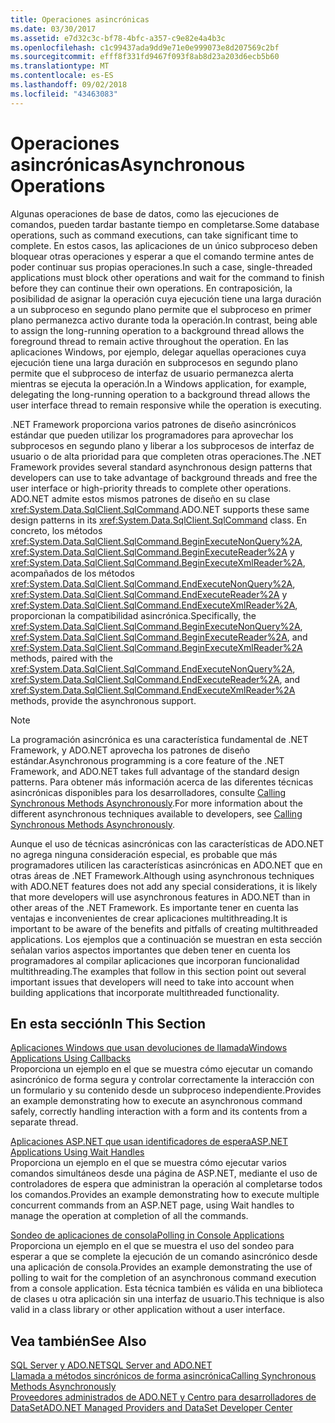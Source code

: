 ```yaml
---
title: Operaciones asincrónicas
ms.date: 03/30/2017
ms.assetid: e7d32c3c-bf78-4bfc-a357-c9e82e4a4b3c
ms.openlocfilehash: c1c99437ada9dd9e71e0e999073e8d207569c2bf
ms.sourcegitcommit: efff8f331fd9467f093f8ab8d23a203d6ecb5b60
ms.translationtype: MT
ms.contentlocale: es-ES
ms.lasthandoff: 09/02/2018
ms.locfileid: "43463083"
---
```

# <a name="asynchronous-operations"></a><span data-ttu-id="fb72e-102">Operaciones asincrónicas</span><span class="sxs-lookup"><span data-stu-id="fb72e-102">Asynchronous Operations</span></span>
<span data-ttu-id="fb72e-103">Algunas operaciones de base de datos, como las ejecuciones de comandos, pueden tardar bastante tiempo en completarse.</span><span class="sxs-lookup"><span data-stu-id="fb72e-103">Some database operations, such as command executions, can take significant time to complete.</span></span> <span data-ttu-id="fb72e-104">En estos casos, las aplicaciones de un único subproceso deben bloquear otras operaciones y esperar a que el comando termine antes de poder continuar sus propias operaciones.</span><span class="sxs-lookup"><span data-stu-id="fb72e-104">In such a case, single-threaded applications must block other operations and wait for the command to finish before they can continue their own operations.</span></span> <span data-ttu-id="fb72e-105">En contraposición, la posibilidad de asignar la operación cuya ejecución tiene una larga duración a un subproceso en segundo plano permite que el subproceso en primer plano permanezca activo durante toda la operación.</span><span class="sxs-lookup"><span data-stu-id="fb72e-105">In contrast, being able to assign the long-running operation to a background thread allows the foreground thread to remain active throughout the operation.</span></span> <span data-ttu-id="fb72e-106">En las aplicaciones Windows, por ejemplo, delegar aquellas operaciones cuya ejecución tiene una larga duración en subprocesos en segundo plano permite que el subproceso de interfaz de usuario permanezca alerta mientras se ejecuta la operación.</span><span class="sxs-lookup"><span data-stu-id="fb72e-106">In a Windows application, for example, delegating the long-running operation to a background thread allows the user interface thread to remain responsive while the operation is executing.</span></span>  
  
 <span data-ttu-id="fb72e-107">.NET Framework proporciona varios patrones de diseño asincrónicos estándar que pueden utilizar los programadores para aprovechar los subprocesos en segundo plano y liberar a los subprocesos de interfaz de usuario o de alta prioridad para que completen otras operaciones.</span><span class="sxs-lookup"><span data-stu-id="fb72e-107">The .NET Framework provides several standard asynchronous design patterns that developers can use to take advantage of background threads and free the user interface or high-priority threads to complete other operations.</span></span> <span data-ttu-id="fb72e-108">ADO.NET admite estos mismos patrones de diseño en su clase <xref:System.Data.SqlClient.SqlCommand>.</span><span class="sxs-lookup"><span data-stu-id="fb72e-108">ADO.NET supports these same design patterns in its <xref:System.Data.SqlClient.SqlCommand> class.</span></span> <span data-ttu-id="fb72e-109">En concreto, los métodos <xref:System.Data.SqlClient.SqlCommand.BeginExecuteNonQuery%2A>, <xref:System.Data.SqlClient.SqlCommand.BeginExecuteReader%2A> y <xref:System.Data.SqlClient.SqlCommand.BeginExecuteXmlReader%2A>, acompañados de los métodos <xref:System.Data.SqlClient.SqlCommand.EndExecuteNonQuery%2A>, <xref:System.Data.SqlClient.SqlCommand.EndExecuteReader%2A> y <xref:System.Data.SqlClient.SqlCommand.EndExecuteXmlReader%2A>, proporcionan la compatibilidad asincrónica.</span><span class="sxs-lookup"><span data-stu-id="fb72e-109">Specifically, the <xref:System.Data.SqlClient.SqlCommand.BeginExecuteNonQuery%2A>, <xref:System.Data.SqlClient.SqlCommand.BeginExecuteReader%2A>, and <xref:System.Data.SqlClient.SqlCommand.BeginExecuteXmlReader%2A> methods, paired with the <xref:System.Data.SqlClient.SqlCommand.EndExecuteNonQuery%2A>, <xref:System.Data.SqlClient.SqlCommand.EndExecuteReader%2A>, and <xref:System.Data.SqlClient.SqlCommand.EndExecuteXmlReader%2A> methods, provide the asynchronous support.</span></span>  
  
> [!NOTE]
>  <span data-ttu-id="fb72e-110">La programación asincrónica es una característica fundamental de .NET Framework, y ADO.NET aprovecha los patrones de diseño estándar.</span><span class="sxs-lookup"><span data-stu-id="fb72e-110">Asynchronous programming is a core feature of the .NET Framework, and ADO.NET takes full advantage of the standard design patterns.</span></span> <span data-ttu-id="fb72e-111">Para obtener más información acerca de las diferentes técnicas asincrónicas disponibles para los desarrolladores, consulte [Calling Synchronous Methods Asynchronously](../../../../../docs/standard/asynchronous-programming-patterns/calling-synchronous-methods-asynchronously.md).</span><span class="sxs-lookup"><span data-stu-id="fb72e-111">For more information about the different asynchronous techniques available to developers, see [Calling Synchronous Methods Asynchronously](../../../../../docs/standard/asynchronous-programming-patterns/calling-synchronous-methods-asynchronously.md).</span></span>  
  
 <span data-ttu-id="fb72e-112">Aunque el uso de técnicas asincrónicas con las características de ADO.NET no agrega ninguna consideración especial, es probable que más programadores utilicen las características asincrónicas en ADO.NET que en otras áreas de .NET Framework.</span><span class="sxs-lookup"><span data-stu-id="fb72e-112">Although using asynchronous techniques with ADO.NET features does not add any special considerations, it is likely that more developers will use asynchronous features in ADO.NET than in other areas of the .NET Framework.</span></span> <span data-ttu-id="fb72e-113">Es importante tener en cuenta las ventajas e inconvenientes de crear aplicaciones multithreading.</span><span class="sxs-lookup"><span data-stu-id="fb72e-113">It is important to be aware of the benefits and pitfalls of creating multithreaded applications.</span></span> <span data-ttu-id="fb72e-114">Los ejemplos que a continuación se muestran en esta sección señalan varios aspectos importantes que deben tener en cuenta los programadores al compilar aplicaciones que incorporan funcionalidad multithreading.</span><span class="sxs-lookup"><span data-stu-id="fb72e-114">The examples that follow in this section point out several important issues that developers will need to take into account when building applications that incorporate multithreaded functionality.</span></span>  
  
## <a name="in-this-section"></a><span data-ttu-id="fb72e-115">En esta sección</span><span class="sxs-lookup"><span data-stu-id="fb72e-115">In This Section</span></span>  
 [<span data-ttu-id="fb72e-116">Aplicaciones Windows que usan devoluciones de llamada</span><span class="sxs-lookup"><span data-stu-id="fb72e-116">Windows Applications Using Callbacks</span></span>](../../../../../docs/framework/data/adonet/sql/windows-applications-using-callbacks.md)  
 <span data-ttu-id="fb72e-117">Proporciona un ejemplo en el que se muestra cómo ejecutar un comando asincrónico de forma segura y controlar correctamente la interacción con un formulario y su contenido desde un subproceso independiente.</span><span class="sxs-lookup"><span data-stu-id="fb72e-117">Provides an example demonstrating how to execute an asynchronous command safely, correctly handling interaction with a form and its contents from a separate thread.</span></span>  
  
 [<span data-ttu-id="fb72e-118">Aplicaciones ASP.NET que usan identificadores de espera</span><span class="sxs-lookup"><span data-stu-id="fb72e-118">ASP.NET Applications Using Wait Handles</span></span>](../../../../../docs/framework/data/adonet/sql/aspnet-apps-using-wait-handles.md)  
 <span data-ttu-id="fb72e-119">Proporciona un ejemplo en el que se muestra cómo ejecutar varios comandos simultáneos desde una página de ASP.NET, mediante el uso de controladores de espera que administran la operación al completarse todos los comandos.</span><span class="sxs-lookup"><span data-stu-id="fb72e-119">Provides an example demonstrating how to execute multiple concurrent commands from an ASP.NET page, using Wait handles to manage the operation at completion of all the commands.</span></span>  
  
 [<span data-ttu-id="fb72e-120">Sondeo de aplicaciones de consola</span><span class="sxs-lookup"><span data-stu-id="fb72e-120">Polling in Console Applications</span></span>](../../../../../docs/framework/data/adonet/sql/polling-in-console-applications.md)  
 <span data-ttu-id="fb72e-121">Proporciona un ejemplo en el que se muestra el uso del sondeo para esperar a que se complete la ejecución de un comando asincrónico desde una aplicación de consola.</span><span class="sxs-lookup"><span data-stu-id="fb72e-121">Provides an example demonstrating the use of polling to wait for the completion of an asynchronous command execution from a console application.</span></span> <span data-ttu-id="fb72e-122">Esta técnica también es válida en una biblioteca de clases u otra aplicación sin una interfaz de usuario.</span><span class="sxs-lookup"><span data-stu-id="fb72e-122">This technique is also valid in a class library or other application without a user interface.</span></span>  
  
## <a name="see-also"></a><span data-ttu-id="fb72e-123">Vea también</span><span class="sxs-lookup"><span data-stu-id="fb72e-123">See Also</span></span>  
 [<span data-ttu-id="fb72e-124">SQL Server y ADO.NET</span><span class="sxs-lookup"><span data-stu-id="fb72e-124">SQL Server and ADO.NET</span></span>](../../../../../docs/framework/data/adonet/sql/index.md)  
 [<span data-ttu-id="fb72e-125">Llamada a métodos sincrónicos de forma asincrónica</span><span class="sxs-lookup"><span data-stu-id="fb72e-125">Calling Synchronous Methods Asynchronously</span></span>](../../../../../docs/standard/asynchronous-programming-patterns/calling-synchronous-methods-asynchronously.md)  
 [<span data-ttu-id="fb72e-126">Proveedores administrados de ADO.NET y Centro para desarrolladores de DataSet</span><span class="sxs-lookup"><span data-stu-id="fb72e-126">ADO.NET Managed Providers and DataSet Developer Center</span></span>](https://go.microsoft.com/fwlink/?LinkId=217917)
